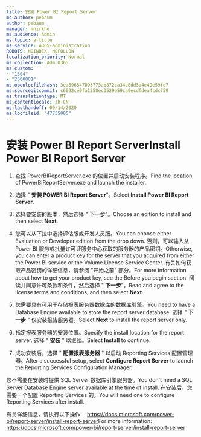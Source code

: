 ```yaml
---
title: 安装 Power BI Report Server
ms.author: pebaum
author: pebaum
manager: mnirkhe
ms.audience: Admin
ms.topic: article
ms.service: o365-administration
ROBOTS: NOINDEX, NOFOLLOW
localization_priority: Normal
ms.collection: Adm_O365
ms.custom:
- "1304"
- "2500001"
ms.openlocfilehash: 3ea596547093773ab872ca34e8dd3a4e49e59fd7
ms.sourcegitcommit: c6692ce0fa1358ec3529e59ca0ecdfdea4cdc759
ms.translationtype: MT
ms.contentlocale: zh-CN
ms.lasthandoff: 09/14/2020
ms.locfileid: "47755085"
---
```

# <a name="install-power-bi-report-server"></a><span data-ttu-id="bc76f-102">安装 Power BI Report Server</span><span class="sxs-lookup"><span data-stu-id="bc76f-102">Install Power BI Report Server</span></span>

1. <span data-ttu-id="bc76f-103">查找 PowerBIReportServer.exe 的位置并启动安装程序。</span><span class="sxs-lookup"><span data-stu-id="bc76f-103">Find the location of PowerBIReportServer.exe and launch the installer.</span></span>

2. <span data-ttu-id="bc76f-104">选择 " **安装 POWER BI Report Server**"。</span><span class="sxs-lookup"><span data-stu-id="bc76f-104">Select **Install Power BI Report Server**.</span></span>

3. <span data-ttu-id="bc76f-105">选择要安装的版本，然后选择 " **下一步**"。</span><span class="sxs-lookup"><span data-stu-id="bc76f-105">Choose an edition to install and then select **Next**.</span></span>

4. <span data-ttu-id="bc76f-106">您可以从下拉中选择评估版或开发人员版。</span><span class="sxs-lookup"><span data-stu-id="bc76f-106">You can choose either Evaluation or Developer edition from the drop down.</span></span>  <span data-ttu-id="bc76f-107">否则，可以输入从 Power BI 服务或批量许可证服务中心获取的服务器的产品密钥。</span><span class="sxs-lookup"><span data-stu-id="bc76f-107">Otherwise, you can enter a product key for the server that you acquired from either the Power BI service or the Volume License Service Center.</span></span> <span data-ttu-id="bc76f-108">有关如何获取产品密钥的详细信息，请参阅 "开始之前" 部分。</span><span class="sxs-lookup"><span data-stu-id="bc76f-108">For more information about how to get your product key, see the Before you begin section.</span></span> <span data-ttu-id="bc76f-109">阅读并同意许可条款和条件，然后选择 " **下一步**"。</span><span class="sxs-lookup"><span data-stu-id="bc76f-109">Read and agree to the license terms and conditions, and then select **Next**.</span></span>

5. <span data-ttu-id="bc76f-110">您需要具有可用于存储报表服务器数据库的数据库引擎。</span><span class="sxs-lookup"><span data-stu-id="bc76f-110">You need to have a Database Engine available to store the report server database.</span></span> <span data-ttu-id="bc76f-111">选择 " **下一步** " 仅安装报告服务器。</span><span class="sxs-lookup"><span data-stu-id="bc76f-111">Select **Next** to install the report server only.</span></span>

6. <span data-ttu-id="bc76f-112">指定报表服务器的安装位置。</span><span class="sxs-lookup"><span data-stu-id="bc76f-112">Specify the install location for the report server.</span></span> <span data-ttu-id="bc76f-113">选择 " **安装** " 以继续。</span><span class="sxs-lookup"><span data-stu-id="bc76f-113">Select **Install** to continue.</span></span>

7. <span data-ttu-id="bc76f-114">成功安装后，选择 " **配置报表服务器** " 以启动 Reporting Services 配置管理器。</span><span class="sxs-lookup"><span data-stu-id="bc76f-114">After a successful setup, select **Configure Report Server** to launch the Reporting Services Configuration Manager.</span></span>

<span data-ttu-id="bc76f-115">您不需要在安装时提供 SQL Server 数据库引擎服务器。</span><span class="sxs-lookup"><span data-stu-id="bc76f-115">You don't need a SQL Server Database Engine server available at the time of install.</span></span> <span data-ttu-id="bc76f-116">在安装后，您需要一个配置 Reporting Services 的。</span><span class="sxs-lookup"><span data-stu-id="bc76f-116">You will need one to configure Reporting Services after install.</span></span>

<span data-ttu-id="bc76f-117">有关详细信息，请执行以下操作： https://docs.microsoft.com/power-bi/report-server/install-report-server</span><span class="sxs-lookup"><span data-stu-id="bc76f-117">For more information: https://docs.microsoft.com/power-bi/report-server/install-report-server</span></span>
